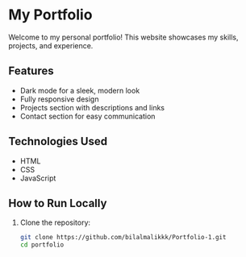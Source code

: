 # My Portfolio  

Welcome to my personal portfolio! This website showcases my skills, projects, and experience.  

## Features  
- Dark mode for a sleek, modern look  
- Fully responsive design  
- Projects section with descriptions and links  
- Contact section for easy communication  

## Technologies Used  
- HTML  
- CSS  
- JavaScript  

## How to Run Locally  
1. Clone the repository:  
   ```bash
   git clone https://github.com/bilalmalikkk/Portfolio-1.git
   cd portfolio
